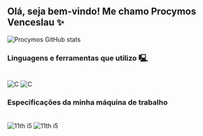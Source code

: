 ## Olá, seja bem-vindo! Me chamo Procymos Venceslau ✨
![Procymos GitHub stats](https://github-readme-stats.vercel.app/api?username=procymos&show_icons=true&theme=dracula)

### Linguagens e ferramentas que utilizo 🖳

<div style="display: inline-block"><br>
  <img align="center" alt="C" src="https://img.shields.io/badge/C-00599C?style=for-the-badge&logo=c&logoColor=white">
  <img align="center" alt="C" src="https://img.shields.io/badge/Python-3776AB?style=for-the-badge&logo=python&logoColor=white">
</div>

### Especificações da minha máquina de trabalho

<div style="display: inline-block"><br>
  <img align="center" alt="11th i5" src="https://img.shields.io/badge/Intel-Core_i5_11th-0071C5?style=for-the-badge&logo=intel&logoColor=white">
  <img align="center" alt="11th i5" src="https://img.shields.io/badge/Windows-Latitude_7420-0078D6?style=for-the-badge&logo=windows&logoColor=white">
</div>
